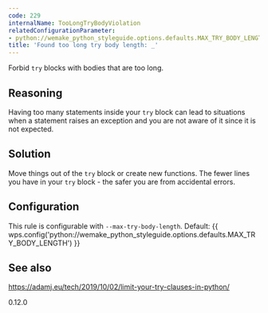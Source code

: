 ```yaml
---
code: 229
internalName: TooLongTryBodyViolation
relatedConfigurationParameter:
- python://wemake_python_styleguide.options.defaults.MAX_TRY_BODY_LENGTH
title: 'Found too long try body length: _'
---
```


Forbid `try` blocks with bodies that are too long.

## Reasoning
Having too many statements inside your `try` block can lead to
situations when a statement raises an exception and you are not
aware of it since it is not expected.

## Solution
Move things out of the `try` block or create new functions. The
fewer lines you have in your `try` block - the safer you are from
accidental errors.

## Configuration
This rule is configurable with `--max-try-body-length`. Default:
{{ wps.config('python://wemake_python_styleguide.options.defaults.MAX_TRY_BODY_LENGTH') }}

## See also
<https://adamj.eu/tech/2019/10/02/limit-your-try-clauses-in-python/>

<div class="versionadded">

0.12.0

</div>